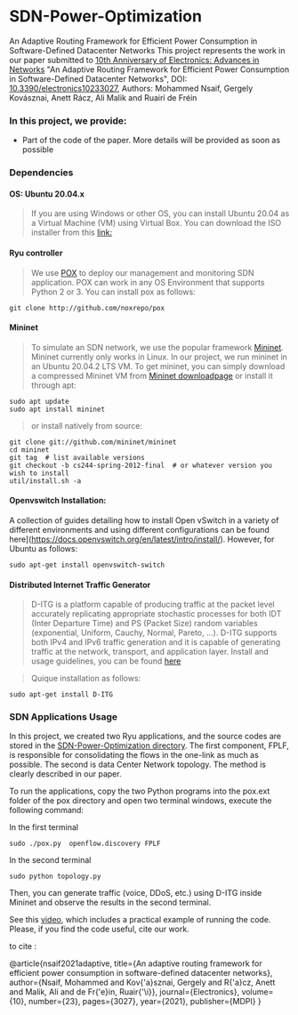 # SDN-Power-Optimization
An Adaptive Routing Framework for Efficient Power Consumption in Software-Defined Datacenter Networks
This project represents the work in our paper submitted to [10th Anniversary of Electronics: Advances in Networks](https://doi.org/10.3390/electronics10233027) "An Adaptive Routing Framework for Efficient Power Consumption in Software-Defined Datacenter Networks",  DOI: [10.3390/electronics10233027](https://doi.org/10.3390/electronics10233027), Authors: Mohammed Nsaif, Gergely Kovásznai, Anett Rácz, Ali Malik and Ruairí de Fréin

### In this project, we provide:

- Part of the code of the paper. More details will be provided as soon as possible

### Dependencies

#### OS: Ubuntu 20.04.x

>  If you are using Windows or other OS, you can install Ubuntu 20.04 as a Virtual Machine (VM) using Virtual Box. You can download the ISO installer from this [link:](https://www.ubuntu.com/download/desktop)

####  Ryu controller

> We use [POX](https://github.com/noxrepo/pox) to deploy our management and monitoring SDN application. POX can work in any OS Environment that supports Python 2 or 3. You can install pox as follows:
```
git clone http://github.com/noxrepo/pox
```

#### Mininet

> To simulate an SDN network, we use the popular framework [Mininet](http://mininet.org/). Mininet currently only works in Linux. In our project, we run mininet in an Ubuntu 20.04.2 LTS VM. To get mininet, you can simply download a compressed Mininet VM from [Mininet downloadpage](https://github.com/mininet/mininet/wiki/Mininet-VM-Images) or install it through apt: 
```
sudo apt update 
sudo apt install mininet
```
> or install natively from source:
```
git clone git://github.com/mininet/mininet
cd mininet
git tag  # list available versions
git checkout -b cs244-spring-2012-final  # or whatever version you wish to install
util/install.sh -a
```

#### Openvswitch Installation: 
A collection of guides detailing how to install Open vSwitch in a variety of different environments and using different configurations can be found here](https://docs.openvswitch.org/en/latest/intro/install/). However, for Ubuntu as follows:

```
sudo apt-get install openvswitch-switch
```

#### Distributed Internet Traffic Generator
> D-ITG is a platform capable of producing traffic at the packet level accurately replicating appropriate stochastic processes for both IDT (Inter Departure Time) and PS (Packet Size) random variables (exponential, Uniform, Cauchy, Normal, Pareto, ...).
D-ITG supports both IPv4 and IPv6 traffic generation and it is capable of generating traffic at the network, transport, and application layer.
Install and usage guidelines, you can be found [here](https://traffic.comics.unina.it/software/ITG/)

> Quique installation as follows:

```
sudo apt-get install D-ITG
```


### SDN Applications Usage

In this project, we created two Ryu applications, and the source codes are stored in the  [SDN-Power-Optimization directory](https://github.com/nsaif86/SDN-Power-Optimization/tree/main). The first component, FPLF, is responsible for consolidating the flows in the one-link as much as possible. The second is data Center Network topology. The method is clearly described in our paper.



To run the applications, copy the two Python programs into the pox.ext folder of the pox directory and open two terminal windows, execute the following command:

In the first terminal
```
sudo ./pox.py  openflow.discovery FPLF

```
In the second terminal
```
sudo python topology.py
```
Then, you can generate traffic (voice, DDoS, etc.) using D-ITG inside Mininet and observe the results in the second terminal.

See this [video](https://www.youtube.com/watch?v=VcedqMK4RPU), which includes a practical example of running the code. Please, if you find the code useful, cite our work.

to cite :

@article{nsaif2021adaptive,
  title={An adaptive routing framework for efficient power consumption in software-defined datacenter networks},
  author={Nsaif, Mohammed and Kov{\'a}sznai, Gergely and R{\'a}cz, Anett and Malik, Ali and de Fr{\'e}in, Ruair{\'\i}},
  journal={Electronics},
  volume={10},
  number={23},
  pages={3027},
  year={2021},
  publisher={MDPI}
}
